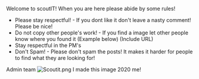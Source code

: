 Welcome to scoutIT! When you are here please abide by some rules!

- Please stay respectful! - If you dont like it don't leave a nasty comment! Please be nice!
- Do not copy other people's work! - If you find a image let other people know where you found it (Example below) (Include URL)
- Stay respectful in the PM's
- Don't Spam! - Please don't spam the posts! It makes it harder for people to find what they are looking for!


Admin team
![Scoutit.png]({{site.baseurl}}/wiki/Scoutit.png)
I made this image 2020 me!

